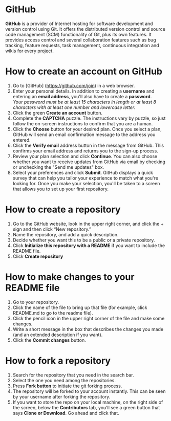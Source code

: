 GitHub
=========

**GitHub** is a provider of Internet hosting for software development and version control using Git. It offers the distributed version control and source code management (SCM) functionality of Git, plus its own features. It provides access control and several collaboration features such as bug tracking, feature requests, task management, continuous integration and wikis for every project.

# How to create an account on GitHub  
1. Go to [GitHub] (https://github.com/join) in a web browser.
2. Enter your personal details. In addition to creating a **username** and entering an **email address**, you'll also have to create a **password**.  
*Your password must be at least 15 characters in length or at least 8 characters with at least one number and lowercase letter.*
3. Click the green **Create an account** button.
4. Complete the **CAPTCHA** puzzle. The instructions vary by puzzle, so just follow the on-screen instructions to confirm that you are a human.
5. Click the **Choose** button for your desired plan. Once you select a plan, GitHub will send an email confirmation message to the address you entered.
6. Click the **Verify email** address button in the message from GitHub. This confirms your email address and returns you to the sign-up process.
7. Review your plan selection and click **Continue**. You can also choose whether you want to receive updates from GitHub via email by checking or unchecking the "Send me updates" box.
8. Select your preferences and click **Submit**. GitHub displays a quick survey that can help you tailor your experience to match what you're looking for. Once you make your selection, you'll be taken to a screen that allows you to set up your first repository.

# How to create a repository  
1. Go to the GitHub website, look in the upper right corner, and click the + sign and then click “New repository.”
2. Name the repository, and add a quick description.
3. Decide whether you want this to be a public or a private repository.
4. Click **Initialize this repository with a README** if you want to include the README file. 
5. Click **Create repository**  

# How to make changes to your README file  
1. Go to your repository.
2. Click the name of the file to bring up that file (for example, click README.md to go to the readme file).
3. Click the pencil icon in the upper right corner of the file and make some changes.
4. Write a short message in the box that describes the changes you made (and an extended description if you want).
5. Click the **Commit changes** button.  

# How to fork a repository  

1. Search for the repository that you need
 in the search bar.
2. Select the one you need among the repositories.
3. Press **Fork button** to initiate the git forking process.
4. The repository will be forked to your account instantly. This can be seen by your username after forking the repository.
5. If you want to store the repo on your local machine, on the right side of the screen, below the **Contributors** tab, you’ll see a green button that says **Clone or Download**. Go ahead and click that.